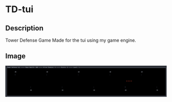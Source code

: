 # TD-tui

## Description

Tower Defense Game Made for the tui using my game engine.

## Image

![Gameplay](docs/td-tui_gameplay.png)
